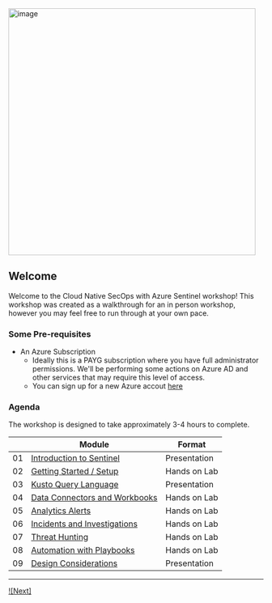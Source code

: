 <img width="488" alt="image" src="https://github.com/ShviamGRC/grc/assets/125584190/a1073fd2-bdb6-4c94-b94b-8c4fe678a83b">

## Welcome

Welcome to the Cloud Native SecOps with Azure Sentinel workshop! This workshop was created as a walkthrough for an in person workshop, however you may feel free to run through at your own pace.   
### Some Pre-requisites

* An Azure Subscription
  * Ideally this is a PAYG subscription where you have full administrator permissions. We'll be performing some actions on Azure AD and other services that may require this level of access. 
  * You can sign up for a new Azure accout [here](https://azure.microsoft.com/free/?WT.mc_id=sentinelworkshop-github-debryen)


### Agenda

The workshop is designed to take approximately 3-4 hours to complete. 

|    | Module                   | Format       |
|----|--------------------------|--------------|
| 01 | [Introduction to Sentinel](01_intro.md)                         | Presentation |
| 02 | [Getting Started / Setup](02_getting_started.md) | Hands on Lab |
| 03 | [Kusto Query Language](03_kql.md)                | Presentation |
| 04 | [Data Connectors and Workbooks](04_workbooks.md) | Hands on Lab |
| 05 | [Analytics Alerts](05_analytics.md)              | Hands on Lab |
| 06 | [Incidents and Investigations](06_incidents.md)  | Hands on Lab |
| 07 | [Threat Hunting](07_hunting.md)                  | Hands on Lab |
| 08 | [Automation with Playbooks](08_playbooks.md)     | Hands on Lab |
| 09 | [Design Considerations](09_patterns.md)                | Presentation |

----

[![Next]](./01_intro.md)
